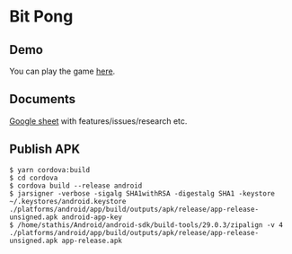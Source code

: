 # Bit Pong

## Demo

You can play the game [here](https://strahius.github.io/bit-pong/).

## Documents

[Google sheet](https://docs.google.com/spreadsheets/d/1H-hG4LRPIBHMkqvR9NmXc3TpwTdJBeRoHgtvHfrQhrs/edit#gid=2026791078) with features/issues/research etc.

## Publish APK

```
$ yarn cordova:build
$ cd cordova
$ cordova build --release android
$ jarsigner -verbose -sigalg SHA1withRSA -digestalg SHA1 -keystore ~/.keystores/android.keystore ./platforms/android/app/build/outputs/apk/release/app-release-unsigned.apk android-app-key
$ /home/stathis/Android/android-sdk/build-tools/29.0.3/zipalign -v 4 ./platforms/android/app/build/outputs/apk/release/app-release-unsigned.apk app-release.apk
```
